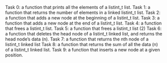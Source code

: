 Task 0: a function that prints all the elements of a listint_t list.
Task 1: a function that returns the number of elements in a linked listint_t list.
Task 2: a function that adds a new node at the beginning of a listint_t list.
Task 3: a function that adds a new node at the end of a listint_t list.
Task 4: a function that frees a listint_t list.
Task 5: a function that frees a listint_t list (2)
Task 6: a function that deletes the head node of a listint_t linked list, and returns the head node’s data (n).
Task 7: a function that returns the nth node of a listint_t linked list
Task 8: a function that returns the sum of all the data (n) of a listint_t linked list.
Task 9: a function that inserts a new node at a given position.
